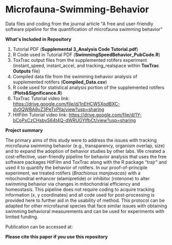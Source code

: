 # Microfauna-Swimming-Behavior
Data files and coding from the journal article "A free and user-friendly software pipeline for the quantification of microfauna swimming behavior"


**What's Included in Repository**
1. Tutorial PDF (**Supplemental 3_Analysis Code Tutorial.pdf**)
2. R Code used in Tutorial PDF (**SwimmingSpeedBehavior_PubCode.R**)
3. ToxTrac output files from the supplemented rotifers experiment (instant_speed, instant_accel, and tracking_realspace within **ToxTrac Outputs** file)
4. Compiled data file from the swimming behavior analysis of supplemented rotifers (**Compiled_Data.csv**)
5. R code used for statistical analysis portion of the supplemented rotifers (**Plots&Significance.R**)
6. ToxTrac Tutorial video link: https://drive.google.com/file/d/1nEHCW5XpdBXC-dv0QWBA8vZ3PeTxPIla/view?usp=sharing
7. HitFilm Tutorial video link: https://drive.google.com/file/d/1Y-bCoPxCzCHsbyS64t4Q-dWRUGYIfbCt/view?usp=sharing


**Project summary**

The primary aims of this study were to address the issues with tracking microfauna swimming behavior (e.g., transparency, organism overlap, size) and to expand the adoption of behavior studies by other labs. We created a cost-effective, user-friendly pipeline for behavior analysis that uses the free software packages HitFilm and ToxTrac along with the R package “trajr” and used it to quantify the behavior of rotifers. In our proof-of-principle experiment, we treated rotifers (_Brachionus manjavacas_) with a mitochondrial enhancer (elamipretide) or inhibitor (rotenone) to alter swimming behavior via changes in mitochondrial efficiency and homeostasis.
This pipeline does not require coding to acquire tracking information (x, y coordinates) and all code used for post-processing is provided here to further aid in the usability of method. This protocol can be adapted for other microfaunal species that face similar issues with obtaining swimming behavioral measurements and can be used for experiments with limited funding.


Publication can be accessed at:


  
  **Please cite this paper if you use this repository**
